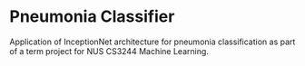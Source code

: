 # Pneumonia Classifier
Application of InceptionNet architecture for pneumonia classification as part of a term project for NUS CS3244 Machine Learning.
